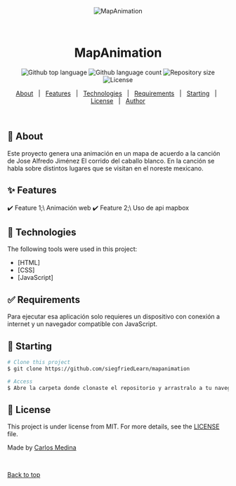<div align="center" id="top"> 
  <img src="./.github/app.gif" alt="MapAnimation" />

  &#xa0;

  <!-- <a href="https://mapanimation.netlify.app">Demo</a> -->
</div>

<h1 align="center">MapAnimation</h1>

<p align="center">
  <img alt="Github top language" src="https://img.shields.io/github/languages/top/siegfriedLearn/mapanimation?color=56BEB8">

  <img alt="Github language count" src="https://img.shields.io/github/languages/count/siegfriedLearn/mapanimation?color=56BEB8">

  <img alt="Repository size" src="https://img.shields.io/github/repo-size/siegfriedLearn/mapanimation?color=56BEB8">

  <img alt="License" src="https://img.shields.io/github/license/siegfriedLearn/mapanimation?color=56BEB8">

  <!-- <img alt="Github issues" src="https://img.shields.io/github/issues/siegfriedLearn/mapanimation?color=56BEB8" /> -->

  <!-- <img alt="Github forks" src="https://img.shields.io/github/forks/siegfriedLearn/mapanimation?color=56BEB8" /> -->

  <!-- <img alt="Github stars" src="https://img.shields.io/github/stars/siegfriedLearn/mapanimation?color=56BEB8" /> -->
</p>

<!-- Status -->

<!-- <h4 align="center"> 
	🚧  MapAnimation 🚀 Under construction...  🚧
</h4> 

<hr> -->

<p align="center">
  <a href="#dart-about">About</a> &#xa0; | &#xa0; 
  <a href="#sparkles-features">Features</a> &#xa0; | &#xa0;
  <a href="#rocket-technologies">Technologies</a> &#xa0; | &#xa0;
  <a href="#white_check_mark-requirements">Requirements</a> &#xa0; | &#xa0;
  <a href="#checkered_flag-starting">Starting</a> &#xa0; | &#xa0;
  <a href="#memo-license">License</a> &#xa0; | &#xa0;
  <a href="https://github.com/siegfriedLearn" target="_blank">Author</a>
</p>

<br>

## :dart: About ##

Este proyecto genera una animación en un mapa de acuerdo a la canción de Jose Alfredo Jiménez El corrido del caballo blanco. En la canción se habla sobre distintos lugares que se visitan en el noreste mexicano.

## :sparkles: Features ##

:heavy_check_mark: Feature 1;\ Animación web
:heavy_check_mark: Feature 2;\ Uso de api mapbox

## :rocket: Technologies ##

The following tools were used in this project:

- [HTML]
- [CSS]
- [JavaScript]


## :white_check_mark: Requirements ##

Para ejecutar esa aplicación solo requieres un dispositivo con conexión a internet y un navegador compatible con JavaScript.

## :checkered_flag: Starting ##

```bash
# Clone this project
$ git clone https://github.com/siegfriedLearn/mapanimation

# Access
$ Abre la carpeta donde clonaste el repositorio y arrastralo a tu navegador

```

## :memo: License ##

This project is under license from MIT. For more details, see the [LICENSE](LICENSE.md) file.


Made by <a href="https://github.com/siegfriedLearn" target="_blank">Carlos Medina</a>

&#xa0;

<a href="#top">Back to top</a>
